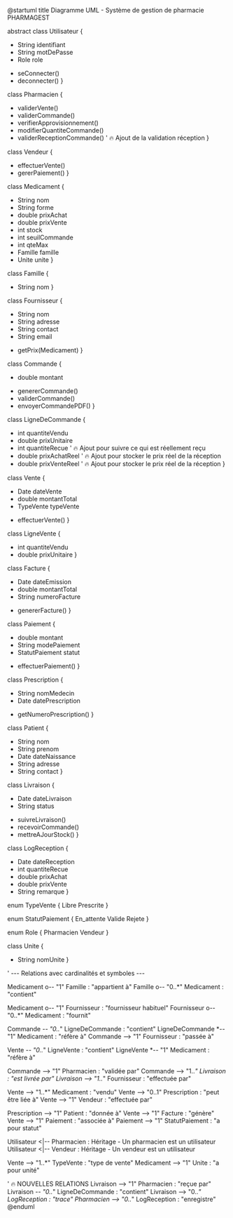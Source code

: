 @startuml
title Diagramme UML - Système de gestion de pharmacie PHARMAGEST

abstract class Utilisateur {

- String identifiant
- String motDePasse
- Role role

+ seConnecter()
+ deconnecter()
  }

class Pharmacien {

+ validerVente()
+ validerCommande()
+ verifierApprovisionnement()
+ modifierQuantiteCommande()
+ validerReceptionCommande()  ' 🔥 Ajout de la validation réception
  }

class Vendeur {

+ effectuerVente()
+ gererPaiement()
  }

class Medicament {

- String nom
- String forme
- double prixAchat
- double prixVente
- int stock
- int seuilCommande
- int qteMax
- Famille famille
- Unite unite
  }

class Famille {

- String nom
  }

class Fournisseur {

- String nom
- String adresse
- String contact
- String email

+ getPrix(Medicament)
  }

class Commande {

- double montant

+ genererCommande()
+ validerCommande()
+ envoyerCommandePDF()
  }

class LigneDeCommande {

- int quantiteVendu
- double prixUnitaire
- int quantiteRecue   ' 🔥 Ajout pour suivre ce qui est réellement reçu
- double prixAchatReel ' 🔥 Ajout pour stocker le prix réel de la réception
- double prixVenteReel ' 🔥 Ajout pour stocker le prix réel de la réception
  }

class Vente {

- Date dateVente
- double montantTotal
- TypeVente typeVente

+ effectuerVente()
  }

class LigneVente {

- int quantiteVendu
- double prixUnitaire
  }

class Facture {

- Date dateEmission
- double montantTotal
- String numeroFacture

+ genererFacture()
  }

class Paiement {

- double montant
- String modePaiement
- StatutPaiement statut

+ effectuerPaiement()
  }

class Prescription {

- String nomMedecin
- Date datePrescription

+ getNumeroPrescription()
  }

class Patient {

- String nom
- String prenom
- Date dateNaissance
- String adresse
- String contact
  }

class Livraison {

- Date dateLivraison
- String status

+ suivreLivraison()
+ recevoirCommande()
+ mettreAJourStock()
  }

class LogReception {

- Date dateReception
- int quantiteRecue
- double prixAchat
- double prixVente
- String remarque
  }

enum TypeVente {
Libre
Prescrite
}

enum StatutPaiement {
En_attente
Valide
Rejete
}

enum Role {
Pharmacien
Vendeur
}

class Unite {

- String nomUnite
  }

' --- Relations avec cardinalités et symboles ---

Medicament o-- "1" Famille : "appartient à"
Famille o-- "0..*" Medicament : "contient"

Medicament o-- "1" Fournisseur : "fournisseur habituel"
Fournisseur o-- "0..*" Medicament : "fournit"

Commande *-- "0..*" LigneDeCommande : "contient"
LigneDeCommande *-- "1" Medicament : "réfère à"
Commande --> "1" Fournisseur : "passée à"

Vente *-- "0..*" LigneVente : "contient"
LigneVente *-- "1" Medicament : "réfère à"

Commande --> "1" Pharmacien : "validée par"
Commande --> "1..*" Livraison : "est livrée par"
Livraison --> "1..*" Fournisseur : "effectuée par"

Vente --> "1..*" Medicament : "vendu"
Vente --> "0..1" Prescription : "peut être liée à"
Vente --> "1" Vendeur : "effectuée par"

Prescription --> "1" Patient : "donnée à"
Vente --> "1" Facture : "génère"
Vente --> "1" Paiement : "associée à"
Paiement --> "1" StatutPaiement : "a pour statut"

Utilisateur <|-- Pharmacien : Héritage - Un pharmacien est un utilisateur
Utilisateur <|-- Vendeur : Héritage - Un vendeur est un utilisateur

Vente --> "1..*" TypeVente : "type de vente"
Medicament --> "1" Unite : "a pour unité"

' 🔥 NOUVELLES RELATIONS
Livraison --> "1" Pharmacien : "reçue par"
Livraison *-- "0..*" LigneDeCommande : "contient"
Livraison --> "0..*" LogReception : "trace"
Pharmacien --> "0..*" LogReception : "enregistre"
@enduml